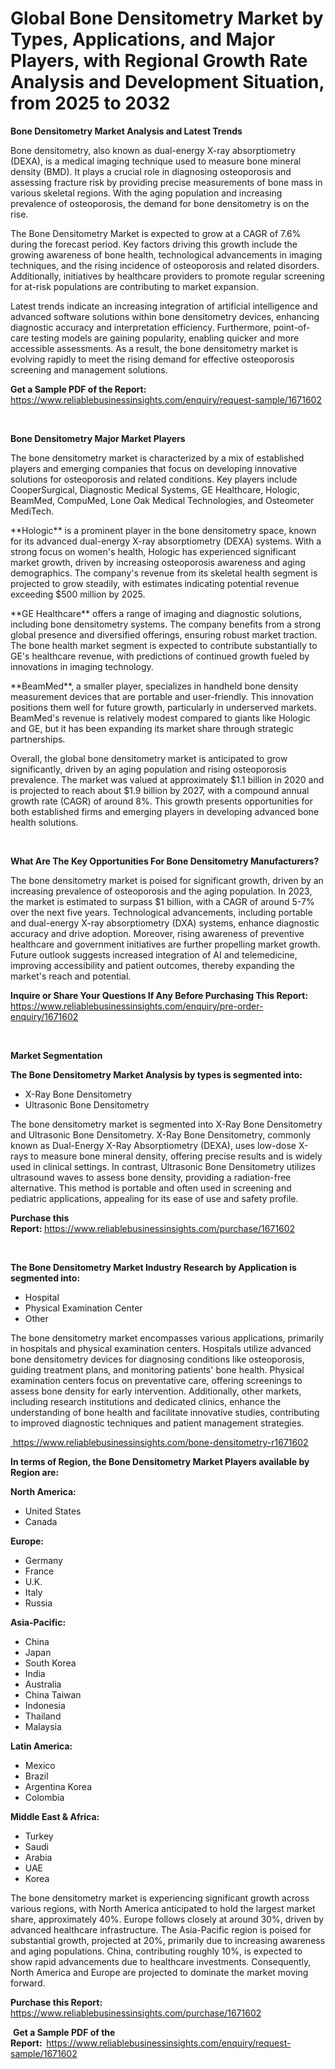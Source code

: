 <p><h1>Global Bone Densitometry Market by Types, Applications, and Major Players, with Regional Growth Rate Analysis and Development Situation, from 2025 to 2032</h1></p><p><strong>Bone Densitometry Market Analysis and Latest Trends</strong></p>
<p><p>Bone densitometry, also known as dual-energy X-ray absorptiometry (DEXA), is a medical imaging technique used to measure bone mineral density (BMD). It plays a crucial role in diagnosing osteoporosis and assessing fracture risk by providing precise measurements of bone mass in various skeletal regions. With the aging population and increasing prevalence of osteoporosis, the demand for bone densitometry is on the rise.</p><p>The Bone Densitometry Market is expected to grow at a CAGR of 7.6% during the forecast period. Key factors driving this growth include the growing awareness of bone health, technological advancements in imaging techniques, and the rising incidence of osteoporosis and related disorders. Additionally, initiatives by healthcare providers to promote regular screening for at-risk populations are contributing to market expansion.</p><p>Latest trends indicate an increasing integration of artificial intelligence and advanced software solutions within bone densitometry devices, enhancing diagnostic accuracy and interpretation efficiency. Furthermore, point-of-care testing models are gaining popularity, enabling quicker and more accessible assessments. As a result, the bone densitometry market is evolving rapidly to meet the rising demand for effective osteoporosis screening and management solutions.</p></p>
<p><strong>Get a Sample PDF of the Report:&nbsp;</strong> <a href="https://www.reliablebusinessinsights.com/enquiry/request-sample/1671602?utm_campaign=2274&utm_medium=2&utm_source=Github&utm_content=ia&utm_term=12042025&utm_id=bone-densitometry">https://www.reliablebusinessinsights.com/enquiry/request-sample/1671602</a></p>
<p>&nbsp;</p>
<p><strong>Bone Densitometry Major Market Players</strong></p>
<p><p>The bone densitometry market is characterized by a mix of established players and emerging companies that focus on developing innovative solutions for osteoporosis and related conditions. Key players include CooperSurgical, Diagnostic Medical Systems, GE Healthcare, Hologic, BeamMed, CompuMed, Lone Oak Medical Technologies, and Osteometer MediTech.</p><p>**Hologic** is a prominent player in the bone densitometry space, known for its advanced dual-energy X-ray absorptiometry (DEXA) systems. With a strong focus on women's health, Hologic has experienced significant market growth, driven by increasing osteoporosis awareness and aging demographics. The company's revenue from its skeletal health segment is projected to grow steadily, with estimates indicating potential revenue exceeding $500 million by 2025.</p><p>**GE Healthcare** offers a range of imaging and diagnostic solutions, including bone densitometry systems. The company benefits from a strong global presence and diversified offerings, ensuring robust market traction. The bone health market segment is expected to contribute substantially to GE's healthcare revenue, with predictions of continued growth fueled by innovations in imaging technology.</p><p>**BeamMed**, a smaller player, specializes in handheld bone density measurement devices that are portable and user-friendly. This innovation positions them well for future growth, particularly in underserved markets. BeamMed's revenue is relatively modest compared to giants like Hologic and GE, but it has been expanding its market share through strategic partnerships.</p><p>Overall, the global bone densitometry market is anticipated to grow significantly, driven by an aging population and rising osteoporosis prevalence. The market was valued at approximately $1.1 billion in 2020 and is projected to reach about $1.9 billion by 2027, with a compound annual growth rate (CAGR) of around 8%. This growth presents opportunities for both established firms and emerging players in developing advanced bone health solutions.</p></p>
<p>&nbsp;</p>
<p><strong>What Are The Key Opportunities For Bone Densitometry Manufacturers?</strong></p>
<p><p>The bone densitometry market is poised for significant growth, driven by an increasing prevalence of osteoporosis and the aging population. In 2023, the market is estimated to surpass $1 billion, with a CAGR of around 5-7% over the next five years. Technological advancements, including portable and dual-energy X-ray absorptiometry (DXA) systems, enhance diagnostic accuracy and drive adoption. Moreover, rising awareness of preventive healthcare and government initiatives are further propelling market growth. Future outlook suggests increased integration of AI and telemedicine, improving accessibility and patient outcomes, thereby expanding the market's reach and potential.</p></p>
<p><strong>Inquire or Share Your Questions If Any Before Purchasing This Report:</strong> <a href="https://www.reliablebusinessinsights.com/enquiry/pre-order-enquiry/1671602?utm_campaign=2274&utm_medium=2&utm_source=Github&utm_content=ia&utm_term=12042025&utm_id=bone-densitometry">https://www.reliablebusinessinsights.com/enquiry/pre-order-enquiry/1671602</a></p>
<p>&nbsp;</p>
<p><strong>Market Segmentation</strong></p>
<p><strong>The Bone Densitometry Market Analysis by types is segmented into:</strong></p>
<p><ul><li>X-Ray Bone Densitometry</li><li>Ultrasonic Bone Densitometry</li></ul></p>
<p><p>The bone densitometry market is segmented into X-Ray Bone Densitometry and Ultrasonic Bone Densitometry. X-Ray Bone Densitometry, commonly known as Dual-Energy X-Ray Absorptiometry (DEXA), uses low-dose X-rays to measure bone mineral density, offering precise results and is widely used in clinical settings. In contrast, Ultrasonic Bone Densitometry utilizes ultrasound waves to assess bone density, providing a radiation-free alternative. This method is portable and often used in screening and pediatric applications, appealing for its ease of use and safety profile.</p></p>
<p><strong>Purchase this Report:&nbsp;</strong><a href="https://www.reliablebusinessinsights.com/purchase/1671602?utm_campaign=2274&utm_medium=2&utm_source=Github&utm_content=ia&utm_term=12042025&utm_id=bone-densitometry">https://www.reliablebusinessinsights.com/purchase/1671602</a></p>
<p>&nbsp;</p>
<p><strong>The Bone Densitometry Market Industry Research by Application is segmented into:</strong></p>
<p><ul><li>Hospital</li><li>Physical Examination Center</li><li>Other</li></ul></p>
<p><p>The bone densitometry market encompasses various applications, primarily in hospitals and physical examination centers. Hospitals utilize advanced bone densitometry devices for diagnosing conditions like osteoporosis, guiding treatment plans, and monitoring patients' bone health. Physical examination centers focus on preventative care, offering screenings to assess bone density for early intervention. Additionally, other markets, including research institutions and dedicated clinics, enhance the understanding of bone health and facilitate innovative studies, contributing to improved diagnostic techniques and patient management strategies.</p></p>
<p><a href="https://www.reliablebusinessinsights.com/bone-densitometry-r1671602?utm_campaign=2274&utm_medium=2&utm_source=Github&utm_content=ia&utm_term=12042025&utm_id=bone-densitometry">&nbsp;https://www.reliablebusinessinsights.com/bone-densitometry-r1671602</a></p>
<p><strong>In terms of Region, the Bone Densitometry Market Players available by Region are:</strong></p>
<p>
    <p> <strong> North America: </strong>
        <ul>
            <li>United States</li>
            <li>Canada</li>
        </ul>
        </p> 
    <p> <strong> Europe: </strong>
        <ul>
            <li>Germany</li>
            <li>France</li>
            <li>U.K.</li>
            <li>Italy</li>
            <li>Russia</li>
        </ul>
        </p> 
    <p> <strong> Asia-Pacific: </strong>
        <ul>
            <li>China</li>
            <li>Japan</li>
            <li>South Korea</li>
            <li>India</li>
            <li>Australia</li>
            <li>China Taiwan</li>
            <li>Indonesia</li>
            <li>Thailand</li>
            <li>Malaysia</li>
        </ul>
        </p> 
    <p> <strong> Latin America: </strong>
        <ul>
            <li>Mexico</li>
            <li>Brazil</li>
            <li>Argentina Korea</li>
            <li>Colombia</li>
        </ul>
        </p> 
    <p> <strong> Middle East & Africa: </strong>
        <ul>
            <li>Turkey</li>
            <li>Saudi</li>
            <li>Arabia</li>
            <li>UAE</li>
            <li>Korea</li>
        </ul>
    </p>
    </p>
<p><p>The bone densitometry market is experiencing significant growth across various regions, with North America anticipated to hold the largest market share, approximately 40%. Europe follows closely at around 30%, driven by advanced healthcare infrastructure. The Asia-Pacific region is poised for substantial growth, projected at 20%, primarily due to increasing awareness and aging populations. China, contributing roughly 10%, is expected to show rapid advancements due to healthcare investments. Consequently, North America and Europe are projected to dominate the market moving forward.</p></p>
<p><strong>Purchase this Report: </strong><a href="https://www.reliablebusinessinsights.com/purchase/1671602?utm_campaign=2274&utm_medium=2&utm_source=Github&utm_content=ia&utm_term=12042025&utm_id=bone-densitometry">https://www.reliablebusinessinsights.com/purchase/1671602</a></p>
<p>&nbsp;<strong>Get a Sample PDF of the Report:&nbsp;&nbsp;</strong><a href="https://www.reliablebusinessinsights.com/enquiry/request-sample/1671602?utm_campaign=2274&utm_medium=2&utm_source=Github&utm_content=ia&utm_term=12042025&utm_id=bone-densitometry">https://www.reliablebusinessinsights.com/enquiry/request-sample/1671602</a></p>
<p><strong></strong></p>
<p><p></p><p></p><p></p></p>